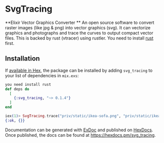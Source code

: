 # SvgTracing

**Elixir Vector Graphics Converter **
An open source software to convert raster images (like jpg & png) into vector graphics (svg). It can vectorize graphics and photographs and trace the curves to output compact vector files.
This is backed by rust (vtracer) using rustler. You need to install [rust](https://www.rust-lang.org/tools/install) first.

## Installation

If [available in Hex](https://hex.pm/docs/publish), the package can be installed
by adding `svg_tracing` to your list of dependencies in `mix.exs`:

```elixir
you need install rust 
def deps do
  [
    {:svg_tracing, "~> 0.1.4"}
  ]
end

iex(1)> SvgTracing.trace("priv/static/ikea-sofa.png", "priv/static/ikea-sofa.svg")
{:ok, {}}
```

Documentation can be generated with [ExDoc](https://github.com/elixir-lang/ex_doc)
and published on [HexDocs](https://hexdocs.pm). Once published, the docs can
be found at <https://hexdocs.pm/svg_tracing>.


